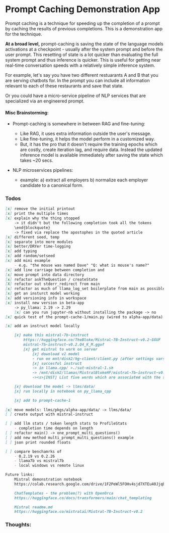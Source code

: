 # Prompt Caching Demonstration App

Prompt caching is a technique for speeding up the completion of a prompt by caching the results of previous completions. This is a demonstration app for the technique.

**At a broad level,** prompt-caching is saving the state of the language models activations at a checkpoint - usually after the system prompt and before the user prompt. This resetting of state is a lot quicker than evaluating the full system prompt and thus inference is quicker. This is useful for getting near real-time conversation speeds with a relatively simple inference system.

For example, let's say you have two different restuarants A and B that you are serving chatbots for. In the prompt you can include all information relevant to each of these restaurants and save that state.

Or you could have a micro-service pipeline of NLP services that are specialized via an engineered prompt.


#### Misc Brainstorming:

 - Prompt-caching is somewhere in between RAG and fine-tuning:
    - Like RAG, it uses extra information outside the user's message.
    - Like fine-tuning, it helps the model perform in a customized way.
    - But, it has the pro that it doesn't require the training epochs which are costly, create iteration lag, and require data. Instead the updated inference model is available immediately after saving the state which takes ~20 secs.

  - NLP microservices pipelines:
    - example: a) extract all employers b) normalize each employer candidate to a canonical form.

### Todos

```markdown
[x] remove the initial printout
[x] print the multiple times
[x] explain why the thing stopped
    -> it didn't but the following completion took all the tokens
    \end{blockquote}
    -> fixed via replace the apostophes in the quoted article
[x] different seed, temp
[x] separate into more modules
[x] better/DRYer time-logging
[x] add typing
[x] add random/setseed
[x] add mini example
    - e.g. "the mouse was named Dave" "Q: what is mouse's name?"
[x] add line carriage between completion and 
[x] move prompt into data directory
[x] refactor askTheQuestion / createState
[X] refactor out stderr_redirect from main
[x] refactor as much of llama_log_set boilerplate from main as possible
[x] get an insturct model working
[x] add versioning info in workspace
[x] install new version in beta-app
    -> py_llama: 2.19 -> 2.29
    [x] can you run jupyter-nb without installing the package -> no
[x] quick test of the prompt-cache-1/main.py (wired to alpha-app/data)

[x] add an instruct model locally

    [x] make this mistral-7b-instruct
        https://huggingface.co/TheBloke/Mistral-7B-Instruct-v0.2-GGUF
        mistral-7b-instruct-v0.2.Q4_K_M.gguf
        [x] get mistral to work on server
            [x] download v2 model  
            - run on mnt/disk2/hg-client/client.py (after settings vars)
            [x] succesful instruct
            -> in llama.cpp/ >./sut-mistral-1.sh
            -> /mnt/disk2/llamas/MistralBlokeHF/mistral-7b-instruct-v0.2.Q4_K_M.gguf
            -><s>[INST] List five words which are associated with the study of Geology. [/INST]

    [x] download the model -> llms/data/
    [x] run locally in notebook on py_llama_cpp

    [x] add to prompt-cache-1
    
[x] move models: llms/pkgs/alpha-app/data/ -> llms/data/
[ ] create output with mistral-instruct

[ ] add llm stats / token length stats to ProfileStats
    - completion time depends on length
[ ] refactor main() -> one_prompt_multi_questions()
[ ] add new method multi_prompt_multi_questions() example
[ ] json print rounded floats

[ ] compare benchamrks of 
    - 0.2.19 vs 0.2.26
    - llama7b vs mistral7b
    - local windows vs remote linux

Future links:
    Mistral demonstration notebook
    https://colab.research.google.com/drive/1F2PeWl5FOHv4sjd7XTEu40JjqbFhC3LB?usp=sharing

    ChatTemplates - the problem(?) with OpenOrca
    https://huggingface.co/docs/transformers/main/chat_templating

    Mistral readme.md
    https://huggingface.co/mistralai/Mistral-7B-Instruct-v0.2


```
### Thoughts:

